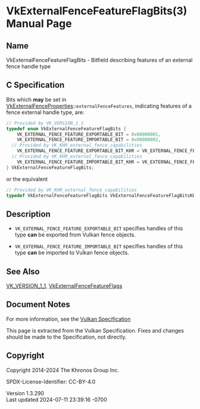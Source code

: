 # VkExternalFenceFeatureFlagBits(3) Manual Page

## Name

VkExternalFenceFeatureFlagBits - Bitfield describing features of an
external fence handle type



## <a href="#_c_specification" class="anchor"></a>C Specification

Bits which **may** be set in
[VkExternalFenceProperties](https://registry.khronos.org/vulkan/specs/1.3-extensions/man/html/VkExternalFenceProperties.html)::`externalFenceFeatures`,
indicating features of a fence external handle type, are:

``` c
// Provided by VK_VERSION_1_1
typedef enum VkExternalFenceFeatureFlagBits {
    VK_EXTERNAL_FENCE_FEATURE_EXPORTABLE_BIT = 0x00000001,
    VK_EXTERNAL_FENCE_FEATURE_IMPORTABLE_BIT = 0x00000002,
  // Provided by VK_KHR_external_fence_capabilities
    VK_EXTERNAL_FENCE_FEATURE_EXPORTABLE_BIT_KHR = VK_EXTERNAL_FENCE_FEATURE_EXPORTABLE_BIT,
  // Provided by VK_KHR_external_fence_capabilities
    VK_EXTERNAL_FENCE_FEATURE_IMPORTABLE_BIT_KHR = VK_EXTERNAL_FENCE_FEATURE_IMPORTABLE_BIT,
} VkExternalFenceFeatureFlagBits;
```

or the equivalent

``` c
// Provided by VK_KHR_external_fence_capabilities
typedef VkExternalFenceFeatureFlagBits VkExternalFenceFeatureFlagBitsKHR;
```

## <a href="#_description" class="anchor"></a>Description

- `VK_EXTERNAL_FENCE_FEATURE_EXPORTABLE_BIT` specifies handles of this
  type **can** be exported from Vulkan fence objects.

- `VK_EXTERNAL_FENCE_FEATURE_IMPORTABLE_BIT` specifies handles of this
  type **can** be imported to Vulkan fence objects.

## <a href="#_see_also" class="anchor"></a>See Also

[VK_VERSION_1_1](https://registry.khronos.org/vulkan/specs/1.3-extensions/man/html/VK_VERSION_1_1.html),
[VkExternalFenceFeatureFlags](https://registry.khronos.org/vulkan/specs/1.3-extensions/man/html/VkExternalFenceFeatureFlags.html)

## <a href="#_document_notes" class="anchor"></a>Document Notes

For more information, see the <a
href="https://registry.khronos.org/vulkan/specs/1.3-extensions/html/vkspec.html#VkExternalFenceFeatureFlagBits"
target="_blank" rel="noopener">Vulkan Specification</a>

This page is extracted from the Vulkan Specification. Fixes and changes
should be made to the Specification, not directly.

## <a href="#_copyright" class="anchor"></a>Copyright

Copyright 2014-2024 The Khronos Group Inc.

SPDX-License-Identifier: CC-BY-4.0

Version 1.3.290  
Last updated 2024-07-11 23:39:16 -0700
